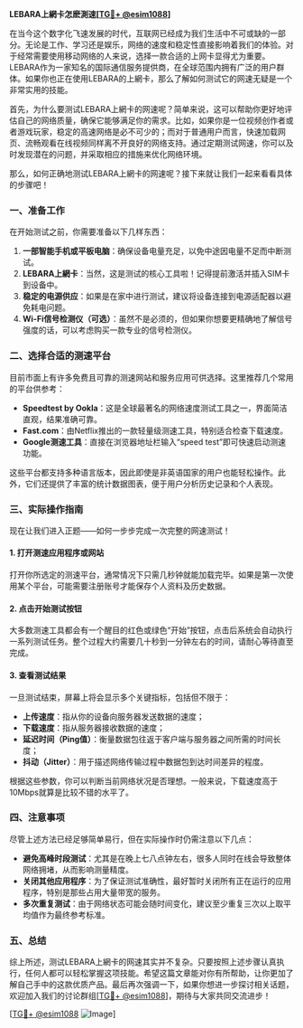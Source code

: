 **LEBARA上網卡怎麽測速[[TG💪+ @esim1088](https://t.me/s/esim1088)]**

在当今这个数字化飞速发展的时代，互联网已经成为我们生活中不可或缺的一部分。无论是工作、学习还是娱乐，网络的速度和稳定性直接影响着我们的体验。对于经常需要使用移动网络的人来说，选择一款合适的上网卡显得尤为重要。LEBARA作为一家知名的国际通信服务提供商，在全球范围内拥有广泛的用户群体。如果你也正在使用LEBARA的上網卡，那么了解如何测试它的网速无疑是一个非常实用的技能。

首先，为什么要测试LEBARA上網卡的网速呢？简单来说，这可以帮助你更好地评估自己的网络质量，确保它能够满足你的需求。比如，如果你是一位视频创作者或者游戏玩家，稳定的高速网络是必不可少的；而对于普通用户而言，快速加载网页、流畅观看在线视频同样离不开良好的网络支持。通过定期测试网速，你可以及时发现潜在的问题，并采取相应的措施来优化网络环境。

那么，如何正确地测试LEBARA上網卡的网速呢？接下来就让我们一起来看看具体的步骤吧！

### 一、准备工作

在开始测试之前，你需要准备以下几样东西：

1. **一部智能手机或平板电脑**：确保设备电量充足，以免中途因电量不足而中断测试。
2. **LEBARA上網卡**：当然，这是测试的核心工具啦！记得提前激活并插入SIM卡到设备中。
3. **稳定的电源供应**：如果是在家中进行测试，建议将设备连接到电源适配器以避免耗电问题。
4. **Wi-Fi信号检测仪（可选）**：虽然不是必须的，但如果你想要更精确地了解信号强度的话，可以考虑购买一款专业的信号检测仪。

### 二、选择合适的测速平台

目前市面上有许多免费且可靠的测速网站和服务应用可供选择。这里推荐几个常用的平台供参考：

- **Speedtest by Ookla**：这是全球最著名的网络速度测试工具之一，界面简洁直观，结果准确可靠。
- **Fast.com**：由Netflix推出的一款轻量级测速工具，特别适合检查下载速度。
- **Google测速工具**：直接在浏览器地址栏输入“speed test”即可快速启动测速功能。

这些平台都支持多种语言版本，因此即使是非英语国家的用户也能轻松操作。此外，它们还提供了丰富的统计数据图表，便于用户分析历史记录和个人表现。

### 三、实际操作指南

现在让我们进入正题——如何一步步完成一次完整的网速测试！

#### 1. 打开测速应用程序或网站

打开你所选定的测速平台，通常情况下只需几秒钟就能加载完毕。如果是第一次使用某个平台，可能需要注册账号才能保存个人资料及历史数据。

#### 2. 点击开始测试按钮

大多数测速工具都会有一个醒目的红色或绿色“开始”按钮，点击后系统会自动执行一系列测试任务。整个过程大约需要几十秒到一分钟左右的时间，请耐心等待直至完成。

#### 3. 查看测试结果

一旦测试结束，屏幕上将会显示多个关键指标，包括但不限于：
- **上传速度**：指从你的设备向服务器发送数据的速度；
- **下载速度**：指从服务器接收数据的速度；
- **延迟时间（Ping值）**：衡量数据包往返于客户端与服务器之间所需的时间长度；
- **抖动（Jitter）**：用于描述网络传输过程中数据包到达时间差异的程度。

根据这些参数，你可以判断当前网络状况是否理想。一般来说，下载速度高于10Mbps就算是比较不错的水平了。

### 四、注意事项

尽管上述方法已经足够简单易行，但在实际操作时仍需注意以下几点：

- **避免高峰时段测试**：尤其是在晚上七八点钟左右，很多人同时在线会导致整体网络拥堵，从而影响测量精度。
- **关闭其他应用程序**：为了保证测试准确性，最好暂时关闭所有正在运行的应用程序，特别是那些占用大量带宽的服务。
- **多次重复测试**：由于网络状态可能会随时间变化，建议至少重复三次以上取平均值作为最终参考标准。

### 五、总结

综上所述，测试LEBARA上網卡的网速其实并不复杂。只要按照上述步骤认真执行，任何人都可以轻松掌握这项技能。希望这篇文章能对你有所帮助，让你更加了解自己手中的这款优质产品。最后再次强调一下，如果你想进一步探讨相关话题，欢迎加入我们的讨论群组[[TG💪+ @esim1088](https://t.me/s/esim1088)]，期待与大家共同交流进步！

[[TG💪+ @esim1088](https://t.me/s/esim1088) ![Image](https://i.postimg.cc/4NQfJmqS/Snipaste-2025-05-13-00-14-12.png)]